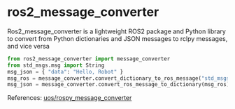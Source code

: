 # ros2_message_converter
Ros2_message_converter is a lightweight ROS2 package and Python library to convert from Python dictionaries and JSON messages to rclpy messages, and vice versa

```python
from ros2_message_converter import message_converter
from std_msgs.msg import String
msg_json = { "data": "Hello, Robot" }
msg_ros = message_converter.convert_dictionary_to_ros_message("std_msgs/String",)
msg_json = message_converter.convert_ros_message_to_dictionary(msg_ros)

```


References:
[uos/rospy_message_converter](https://github.com/uos/rospy_message_converter)
